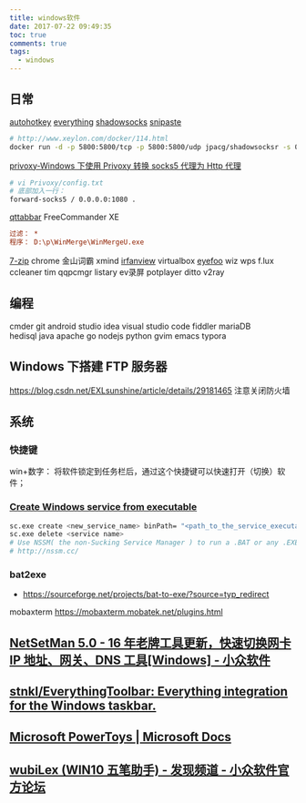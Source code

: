 ```yaml
---
title: windows软件
date: 2017-07-22 09:49:35
toc: true
comments: true
tags:
  - windows
---
```


## 日常

[autohotkey](https://autohotkey.com/)
[everything](https://www.voidtools.com/)
[shadowsocks](https://github.com/shadowsocks)
[snipaste](https://zh.snipaste.com/)

```sh
# http://www.xeylon.com/docker/114.html
docker run -d -p 5800:5800/tcp -p 5800:5800/udp jpacg/shadowsocksr -s 0.0.0.0 -p 5800 -k 密码 -m aes-256-cfb
```

[privoxy-Windows 下使用 Privoxy 转换 socks5 代理为 Http 代理](https://tzrgaga.github.io/2017/04/12/forward-socks-by-privoxy/)

```sh
# vi Privoxy/config.txt
# 底部加入一行：
forward-socks5 / 0.0.0.0:1080 .
```

[qttabbar](https://sourceforge.net/projects/qttabbar/files/)
FreeCommander XE

```ini
过滤： *
程序： D:\p\WinMerge\WinMergeU.exe
```

[7-zip](http://www.7-zip.org/)
chrome
金山词霸
xmind
[irfanview](http://www.irfanview.com/)
virtualbox
[eyefoo](http://eyefoo.com/)
wiz
wps
f.lux
ccleaner
tim
qqpcmgr
listary
ev录屏
potplayer
ditto
v2ray

## 编程

cmder
git
android studio
idea
visual studio code
fiddler
mariaDB  
hedisql
java
apache
go
nodejs
python
gvim
emacs
typora

## Windows 下搭建 FTP 服务器

https://blog.csdn.net/EXLsunshine/article/details/29181465
注意关闭防火墙

## 系统

### 快捷键

win+数字： 将软件锁定到任务栏后，通过这个快捷键可以快速打开（切换）软件；

### [Create Windows service from executable](https://stackoverflow.com/questions/3582108/create-windows-service-from-executable)

```bash
sc.exe create <new_service_name> binPath= "<path_to_the_service_executable>"
sc.exe delete <service name>
# Use NSSM( the non-Sucking Service Manager ) to run a .BAT or any .EXE file as a service.
# http://nssm.cc/
```

### bat2exe

- https://sourceforge.net/projects/bat-to-exe/?source=typ_redirect

mobaxterm
https://mobaxterm.mobatek.net/plugins.html

## [NetSetMan 5.0 - 16 年老牌工具更新，快速切换网卡 IP 地址、网关、DNS 工具[Windows] - 小众软件](https://www.appinn.com/netsetman-5/)

## [stnkl/EverythingToolbar: Everything integration for the Windows taskbar.](https://github.com/stnkl/EverythingToolbar)

## [Microsoft PowerToys | Microsoft Docs](https://docs.microsoft.com/zh-cn/windows/powertoys/)

## [wubiLex (WIN10 五笔助手) - 发现频道 - 小众软件官方论坛](https://meta.appinn.net/t/topic/15637)
